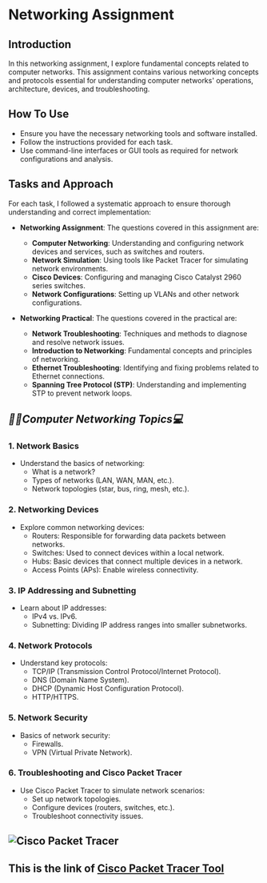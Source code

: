 # Networking Assignment 

## Introduction
In this networking assignment, I explore fundamental concepts related to computer networks. This assignment contains various networking concepts and protocols essential for understanding computer networks' operations, architecture, devices, and troubleshooting.

## How To Use
- Ensure you have the necessary networking tools and software installed.
- Follow the instructions provided for each task.
- Use command-line interfaces or GUI tools as required for network configurations and analysis.

## Tasks and Approach
For each task, I followed a systematic approach to ensure thorough understanding and correct implementation:

- **Networking Assignment**: The questions covered in this assignment are:

  - **Computer Networking**: Understanding and configuring network devices and services, such as switches and routers.
  - **Network Simulation**: Using tools like Packet Tracer for simulating network environments.
  - **Cisco Devices**: Configuring and managing Cisco Catalyst 2960 series switches.
  - **Network Configurations**: Setting up VLANs and other network configurations.

- **Networking Practical**: The questions covered in the practical are:

  - **Network Troubleshooting**: Techniques and methods to diagnose and resolve network issues.
  - **Introduction to Networking**: Fundamental concepts and principles of networking.
  - **Ethernet Troubleshooting**: Identifying and fixing problems related to Ethernet connections.
  - **Spanning Tree Protocol (STP)**: Understanding and implementing STP to prevent network loops.


## ***🧑‍💻Computer Networking Topics💻***

### 1. **Network Basics**

- Understand the basics of networking:
  - What is a network?
  - Types of networks (LAN, WAN, MAN, etc.).
  - Network topologies (star, bus, ring, mesh, etc.).

### 2. **Networking Devices**

- Explore common networking devices:
  - Routers: Responsible for forwarding data packets between networks.
  - Switches: Used to connect devices within a local network.
  - Hubs: Basic devices that connect multiple devices in a network.
  - Access Points (APs): Enable wireless connectivity.

### 3. **IP Addressing and Subnetting**

- Learn about IP addresses:
  - IPv4 vs. IPv6.
  - Subnetting: Dividing IP address ranges into smaller subnetworks.

### 4. **Network Protocols**

- Understand key protocols:
  - TCP/IP (Transmission Control Protocol/Internet Protocol).
  - DNS (Domain Name System).
  - DHCP (Dynamic Host Configuration Protocol).
  - HTTP/HTTPS.

### 5. **Network Security**

- Basics of network security:
  - Firewalls.
  - VPN (Virtual Private Network).

### 6. **Troubleshooting and Cisco Packet Tracer**

- Use Cisco Packet Tracer to simulate network scenarios:
  - Set up network topologies.
  - Configure devices (routers, switches, etc.).
  - Troubleshoot connectivity issues.

## ![Cisco Packet Tracer](https://www.packettracernetwork.com/images/packettracer800/packettracer-80-splash.jpg)
## This is the link of [Cisco Packet Tracer Tool](https://www.netacad.com/courses/packet-tracer)